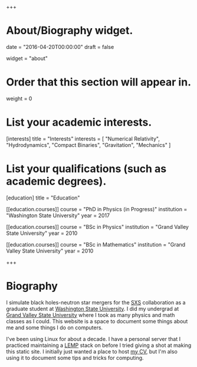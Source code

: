 +++
# About/Biography widget.

date = "2016-04-20T00:00:00"
draft = false

widget = "about"

# Order that this section will appear in.
weight = 0

# List your academic interests.
[interests]
  title = "Interests"
  interests = [
    "Numerical Relativity",
    "Hydrodynamics",
    "Compact Binaries",
    "Gravitation",
    "Mechanics"
  ]

# List your qualifications (such as academic degrees).
[education]
  title = "Education"

[[education.courses]]
  course = "PhD in Physics (in Progress)"
  institution = "Washington State University"
  year = 2017

[[education.courses]]
  course = "BSc in Physics"
  institution = "Grand Valley State University"
  year = 2010

[[education.courses]]
  course = "BSc in Mathematics"
  institution = "Grand Valley State University"
  year = 2010
 
+++

# Biography

I simulate black holes-neutron star mergers for the [SXS](https://black-holes.org) collaboration as a graduate student at [Washington State University](https://wsu.edu).  I did my undergrad at [Grand Valley State University](https://gvsu.edu) where I took as many physics and math classes as I could.  This website is a space to document some things about me and some things I do on computers.

I've been using Linux for about a decade.  I have a personal server that I practiced maintaining a [LEMP](https://lemp.io/) stack on before I tried giving a shot at making this static site.  I initially just wanted a place to host [my CV](/brege-cv.pdf), but I'm also using it to document some tips and tricks for computing.
